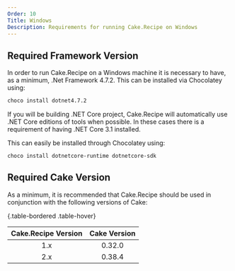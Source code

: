```yaml
---
Order: 10
Title: Windows
Description: Requirements for running Cake.Recipe on Windows
---
```


## Required Framework Version

In order to run Cake.Recipe on a Windows machine it is necessary to have, as a minimum, .Net Framework 4.7.2. This can be installed via Chocolatey using:

```bash
choco install dotnet4.7.2
```

If you will be building .NET Core project, Cake.Recipe will automatically use .NET Core editions of tools when possible.
In these cases there is a requirement of having .NET Core 3.1 installed.

This can easily be installed through Chocolatey using:

```console
choco install dotnetcore-runtime dotnetcore-sdk
```

## Required Cake Version

As a minimum, it is recommended that Cake.Recipe should be used in conjunction with the following versions of Cake:

{.table-bordered .table-hover}

| Cake.Recipe Version | Cake Version |
| :-----------------: | :----------: |
|         1.x         |    0.32.0    |
|         2.x         |    0.38.4    |
